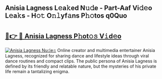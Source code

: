 ## Anisia Lagness L𝚎a𝚔ed N𝚞𝚍e - Part-Aaf Vi𝚍𝚎o L𝚎a𝚔s - H𝚘𝚝 O𝚗𝚕yf𝚊ns P𝚑𝚘tos q0Quo

# <h2><a href="http://kfb6d07.oniu.top/?m=Anisia+Lagness">🔗👉 🔴 Anisia Lagness P𝚑ot𝚘𝚜 V𝚒d𝚎o</a></h2>

[![Anisia Lagness Nu𝚍e𝚜](https://i.imgur.com/0qMVB7G.gif)](http://kfb6d07.oniu.top/?m=Anisia+Lagness)
Online creator and multimedia entertainer Anisia Lagness, recognized for sharing dance and lifestyle ideas through viral dance routines and compact clips. The public persona of Anisia Lagness is defined by its friendly and relatable nature, but the mysteries of his private life remain a tantalizing enigma.  
